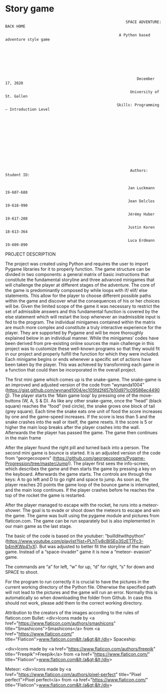 # Story game



                                                          SPACE ADVENTURE: BACK HOME

                                                       A Python based adventure style game








                                                               December 17, 2020

                                                            University of St. Gallen

                                                      Skills: Programming – Introduction Level













                                                            Authors:						Student ID:


                                                           Jan Luckmann						19-607-688

                                                           Jean Delclos						19-618-990

                                                           Jérémy Huber						19-617-208

                                                           Justin Koren						18-613-364

                                                           Luca Erdmann						19-609-890





PROJECT DESCRIPTION

The project was created using Python and requires the user to import Pygame libraries for it to properly function. The game structure can be divided in two components: a general matrix of basic instructions that constitute the fundamental storyline and three advanced minigames that will challenge the player at different stages of the adventure. The core of the game is predominantly composed by while loops with if/ elif/ else statements. This allow for the player to choose different possible paths within the game and discover what the consequences of his or her choices will be. Given the limited scope of the game it was necessary to restrict the set of admissible answers and this fundamental function is covered by the else statement which will restart the loop whenever an inadmissible input is fed to the program. The individual minigames contained within the matrix are much more complex and constitute a truly interactive experience for the player. They are supported by Pygame and will be more thoroughly explained below in an individual manner. While the minigames’ codes have been derived from pre-existing online sources the main challenge in this project was to customize these well-known programs so that they would fit in our project and properly fulfill the function for which they were included. Each minigame begins or ends whenever a specific set of actions have been taken by the player. This was achieved by transforming each game in a function that could then be incorporated in the overall project.

The first mini game which comes up is the snake-game. 
The snake-game is an improved and adjusted version of the code from “wynanda1004” (https://gist.github.com/wynand1004/ec105fd2f457b10d971c09586ec44900). The player starts the ‘Main game loop’ by pressing one of the move-buttons (W, A, S & D). As like any other snake-game, once the “head” (black square) reaches the “food” (red circle), the snake grows one block of tail (grey square). Each time the snake eats one unit of food the score increases by one and the game-speed increases. If the score is less than 5 and the snake crashes into the wall or itself, the game resets. It the score is 5 or higher the main loop breaks after the player crashes into the wall. Afterwards the the player has passed the game. The game then continues in the main frame

After the player found the right pill and turned back into a person. The second mini game is bounce is started. It is an adjusted version of the code from “georgecoopers” (https://github.com/georgecoopers/Pygame-Progression/tree/master/Jump!). The player first sees the info-screen, which describes the game and then starts the game by pressing a key on the keyboard. Afterwards the game starts. The controls are through the keys: A to go left and D to go right and space to jump. As soon as, the player reaches 20 points the game loop of the bounce game is interrupted, and the main loop continues. If the player crashes before he reaches the top of the rocket the game is restarted. 


After the player managed to escape with the rocket, he runs into a meteor-shower. The goal is to evade or shoot down the meteors to escape and win the game. The game was built using the pygame module and pictures from flaticon.com. The game can be run separately but is also implemented in our main game as the last stage. 




The basic of the code is based on the youtuber: “buillditwithpython” (https://www.youtube.com/playlist?list=PLhTjy8cBISEo3SzET7Fc3-b4miKWp41yX). But was adjusted to better fit the storyline of the main game. Instead of a “space-invader” game it is now a “meteor- evasion” game.

The commands are “a” for left, “w” for up, “d” for right, “s” for down and SPACE to shoot.

For the program to run correctly it is crucial to have the pictures in the current working directory of the Python file. Otherwise the specified path will not lead to the pictures and the game will run an error. Normally this is automatically so when downloading the folder from Github. In case this should not work, please add them to the correct working directory.



Attribution to the creators of the images according to the rules of flaticon.com
Bullet:
&lt;div&gt;Icons made by &lt;a href=&quot;https://www.flaticon.com/authors/smashicons&quot;
title=&quot;Smashicons&quot;&gt;Smashicons&lt;/a&gt; from &lt;a href=&quot;https://www.flaticon.com/&quot;
title=&quot;Flaticon&quot;&gt;www.flaticon.com&lt;/a&gt;&lt;/div&gt;
Spaceship:

&lt;div&gt;Icons made by &lt;a href=&quot;https://www.flaticon.com/authors/freepik&quot;
title=&quot;Freepik&quot;&gt;Freepik&lt;/a&gt; from &lt;a href=&quot;https://www.flaticon.com/&quot;
title=&quot;Flaticon&quot;&gt;www.flaticon.com&lt;/a&gt;&lt;/div&gt;

Meteor:
&lt;div&gt;Icons made by &lt;a href=&quot;https://www.flaticon.com/authors/pixel-perfect&quot; title=&quot;Pixel
perfect&quot;&gt;Pixel perfect&lt;/a&gt; from &lt;a href=&quot;https://www.flaticon.com/&quot;
title=&quot;Flaticon&quot;&gt;www.flaticon.com&lt;/a&gt;&lt;/div&gt;






